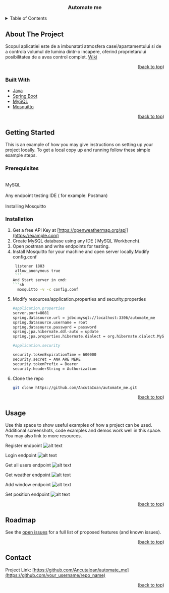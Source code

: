 <div id="top"></div>




<br />
<div align="center">

  <h3 align="center">Automate me</h3>


</div>



<!-- TABLE OF CONTENTS -->
<details>
  <summary>Table of Contents</summary>
  <ol>
    <li>
      <a href="#about-the-project">About The Project</a>
      <ul>
        <li><a href="#built-with">Built With</a></li>
      </ul>
    </li>
    <li>
      <a href="#getting-started">Getting Started</a>
      <ul>
        <li><a href="#prerequisites">Prerequisites</a></li>
        <li><a href="#installation">Installation</a></li>
      </ul>
    </li>
    <li><a href="#usage">Usage</a></li>
    <li><a href="#roadmap">Roadmap</a></li>
    <li><a href="#contact">Contact</a></li>
    
  </ol>
</details>



<!-- ABOUT THE PROJECT -->
## About The Project

Scopul aplicatiei este de a imbunatati atmosfera casei/apartamentului si de a controla volumul de lumina dintr-o incapere, oferind proprietarului posibilitatea de a avea control complet.
[Wiki](https://github.com/AncutaIoan/automate_me/wiki)

<p align="right">(<a href="#top">back to top</a>)</p>



### Built With

* [Java](https://www.java.com/en/)
* [Spring Boot](https://spring.io/projects/spring-boot)
* [MySQL](https://www.mysql.com/)
* [Mosquitto](https://mosquitto.org/)

<p align="right">(<a href="#top">back to top</a>)</p>



<!-- GETTING STARTED -->
## Getting Started

This is an example of how you may give instructions on setting up your project locally.
To get a local copy up and running follow these simple example steps.

### Prerequisites

<br>MySQL</br> 
<br>Any endpoint testing IDE ( for example: Postman)</br>
<br>Installing Mosquitto </br>


### Installation



1. Get a free API Key at [https://openweathermap.org/api](https://example.com)
2. Create MySQL database using any IDE ( MySQL Workbench).
3. Open postman and write endpoints for testing.
4. Install Mosquitto for your machine and open server locally.Modify config.conf
      ```sh
       listener 1883
       allow_anonymous true
       ```
   And Start server in cmd:
   ```sh
        mosquitto -v -c config.conf
   ```
5. Modify resources/application.properties and security.properties 
    ```sh
   #application.properties
   server.port=8081
   spring.datasource.url = jdbc:mysql://localhost:3306/automate_me
   spring.datasource.username = root
   spring.datasource.password = password
   spring.jpa.hibernate.ddl-auto = update
   spring.jpa.properties.hibernate.dialect = org.hibernate.dialect.MySQL5Dialect
   
   #application.security
   
   security.tokenExpirationTime = 600000
   security.secret = ANA ARE MERE
   security.tokenPrefix = Bearer
   security.headerString = Authorization
   ```
6. Clone the repo
   ```sh
   git clone https://github.com/AncutaIoan/automate_me.git
   ```


<p align="right">(<a href="#top">back to top</a>)</p>



<!-- USAGE EXAMPLES -->
## Usage

Use this space to show useful examples of how a project can be used. Additional screenshots, code examples and demos work well in this space. You may also link to more resources.

Register endpoint
![alt text](https://github.com/AncutaIoan/automate_me/blob/main/images_doc/register.png)

Login endpoint 
![alt text](https://github.com/AncutaIoan/automate_me/blob/main/images_doc/login.png)

Get all users endpoint
![alt text](https://github.com/AncutaIoan/automate_me/blob/main/images_doc/get_all_users.png)

Get weather endpoint
![alt text](https://github.com/AncutaIoan/automate_me/blob/main/images_doc/get_weather.png)

Add window endpoint 
![alt text](https://github.com/AncutaIoan/automate_me/blob/main/images_doc/addWindow.png)

Set position endpoint 
![alt text](https://github.com/AncutaIoan/automate_me/blob/main/images_doc/set_position.png)




<p align="right">(<a href="#top">back to top</a>)</p>
 


<!-- ROADMAP -->
## Roadmap



See the [open issues](https://github.com/AncutaIoan/automate_me/issues) for a full list of proposed features (and known issues).

<p align="right">(<a href="#top">back to top</a>)</p>









<!-- CONTACT -->
## Contact


Project Link: [https://github.com/AncutaIoan/automate_me](https://github.com/your_username/repo_name)

<p align="right">(<a href="#top">back to top</a>)</p>






